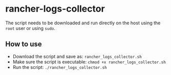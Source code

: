 # rancher-logs-collector

The script needs to be downloaded and run directly on the host using the `root` user or using `sudo`.

## How to use

* Download the script and save as: `rancher_logs_collector.sh`
* Make sure the script is executable: `chmod +x rancher_logs_collector.sh`
* Run the script: `./rancher_logs_collector.sh`
